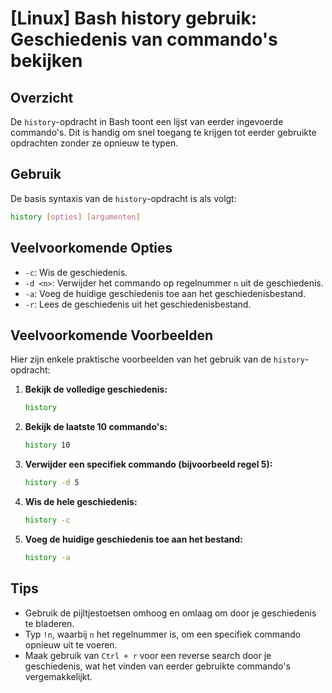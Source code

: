 # [Linux] Bash history gebruik: Geschiedenis van commando's bekijken

## Overzicht
De `history`-opdracht in Bash toont een lijst van eerder ingevoerde commando's. Dit is handig om snel toegang te krijgen tot eerder gebruikte opdrachten zonder ze opnieuw te typen.

## Gebruik
De basis syntaxis van de `history`-opdracht is als volgt:

```bash
history [opties] [argumenten]
```

## Veelvoorkomende Opties
- `-c`: Wis de geschiedenis.
- `-d <n>`: Verwijder het commando op regelnummer `n` uit de geschiedenis.
- `-a`: Voeg de huidige geschiedenis toe aan het geschiedenisbestand.
- `-r`: Lees de geschiedenis uit het geschiedenisbestand.

## Veelvoorkomende Voorbeelden
Hier zijn enkele praktische voorbeelden van het gebruik van de `history`-opdracht:

1. **Bekijk de volledige geschiedenis:**
   ```bash
   history
   ```

2. **Bekijk de laatste 10 commando's:**
   ```bash
   history 10
   ```

3. **Verwijder een specifiek commando (bijvoorbeeld regel 5):**
   ```bash
   history -d 5
   ```

4. **Wis de hele geschiedenis:**
   ```bash
   history -c
   ```

5. **Voeg de huidige geschiedenis toe aan het bestand:**
   ```bash
   history -a
   ```

## Tips
- Gebruik de pijltjestoetsen omhoog en omlaag om door je geschiedenis te bladeren.
- Typ `!n`, waarbij `n` het regelnummer is, om een specifiek commando opnieuw uit te voeren.
- Maak gebruik van `Ctrl + r` voor een reverse search door je geschiedenis, wat het vinden van eerder gebruikte commando's vergemakkelijkt.